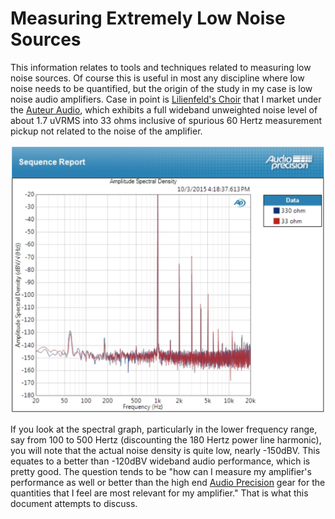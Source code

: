 # Measuring Extremely Low Noise Sources

This information relates to tools and techniques related to measuring low noise sources.  Of course 
this is useful in most any discipline where low noise needs to be quantified, but the origin of the 
study in my case is low noise audio amplifiers.  Case in point is [Lilienfeld's Choir](http://auteuraudio.com/lilienfelds-choir) 
that I market under the [Auteur Audio](http://auteuraudio.com/), which exhibits a full wideband
unweighted noise level of about 1.7 uVRMS into 33 ohms inclusive of spurious 60 Hertz measurement
pickup not related to the noise of the amplifier.

![Lilienfeld's Choir Spectral Density](LilienfeldsChoirSpectralDensity.png)

If you look at the spectral graph, particularly in the lower frequency range, say from 100 to 500 Hertz
(discounting the 180 Hertz power line harmonic), you will note that the actual noise density is 
quite low, nearly -150dBV.  This equates to a better than -120dBV wideband audio performance, which
is pretty good.  The question tends to be "how can I measure my amplifier's performance as well or 
better than the high end [Audio Precision](https://www.ap.com/) gear for the quantities that I feel 
are most relevant for my amplifier."  That is what this document attempts to discuss.

